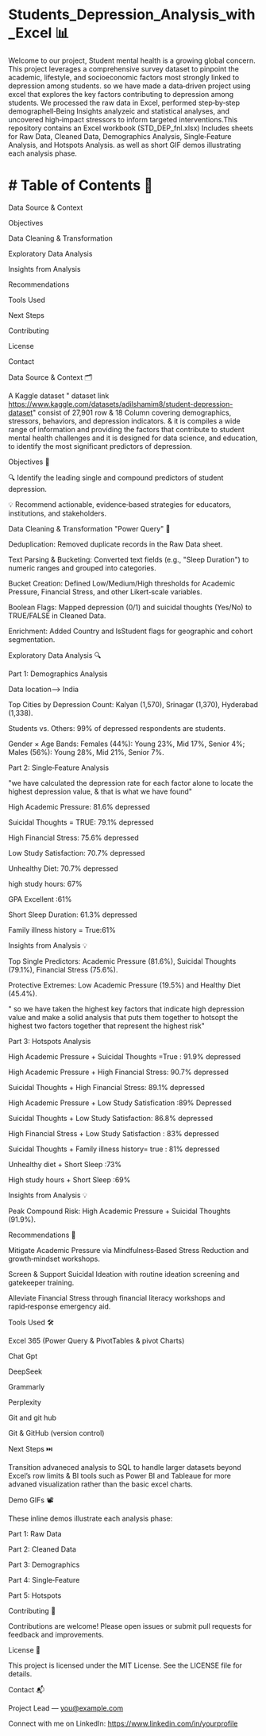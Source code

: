 # Students_Depression_Analysis_with_Excel 📊

Welcome to our project, Student mental health is a growing global concern. This project leverages a comprehensive survey dataset to pinpoint the academic, lifestyle, and socioeconomic factors most strongly linked to depression among students. so we have made a data‑driven project using excel that explores the key factors contributing to depression among students.   We processed  the raw  data in Excel, performed step‑by‑step demographell‑Being Insights analyzeic and statistical analyses, and uncovered high‑impact stressors to inform targeted interventions.This repository contains an Excel workbook (STD_DEP_fnl.xlsx)     Includes sheets for Raw Data, Cleaned Data, Demographics Analysis, Single‑Feature Analysis, and Hotspots Analysis.  as well as short GIF demos illustrating each analysis phase. 

# # Table of Contents 📑
Data Source & Context
 
 Objectives
 
Data Cleaning & Transformation

Exploratory Data Analysis

Insights from Analysis

Recommendations

Tools Used

Next Steps

Contributing

License

Contact

 

 

  

Data Source & Context 🗂️

A Kaggle dataset  " dataset link https://www.kaggle.com/datasets/adilshamim8/student-depression-dataset" consist  of 27,901 row & 18 Column  covering demographics, stressors, behaviors, and depression indicators. & it is  compiles a wide range of information and providing the factors that contribute to student mental health challenges and it is designed  for data science, and education,   to identify the most significant predictors of depression. 


 

  Objectives 🎯

🔍 Identify the leading single and compound predictors of student depression.

💡 Recommend actionable, evidence‑based strategies for educators, institutions, and stakeholders.


Data Cleaning & Transformation "Power Query" 🔄

Deduplication: Removed duplicate records in the Raw Data sheet.

Text Parsing & Bucketing: Converted text fields (e.g., "Sleep Duration") to numeric ranges and grouped into categories.

Bucket Creation: Defined Low/Medium/High thresholds for Academic Pressure, Financial Stress, and other Likert‑scale variables.

Boolean Flags: Mapped depression (0/1) and suicidal thoughts (Yes/No) to TRUE/FALSE in Cleaned Data.

Enrichment: Added Country and IsStudent flags for geographic and cohort segmentation.



Exploratory Data Analysis 🔍

Part 1: Demographics Analysis

Data location--> India

Top Cities by Depression Count: Kalyan (1,570), Srinagar (1,370), Hyderabad (1,338).

Students vs. Others: 99% of depressed respondents are students.

Gender × Age Bands: Females (44%): Young 23%, Mid 17%, Senior 4%; Males (56%): Young 28%, Mid 21%, Senior 7%.

Part 2: Single‑Feature Analysis

"we have calculated the depression rate for each factor alone to locate the highest depression value, & that is what we have found"

High Academic Pressure: 81.6% depressed

Suicidal Thoughts = TRUE: 79.1% depressed

High Financial Stress: 75.6% depressed

Low Study Satisfaction: 70.7% depressed

Unhealthy Diet: 70.7% depressed

high study hours: 67%

GPA Excellent :61%

Short Sleep Duration: 61.3% depressed

Family illness history = True:61% 

Insights from Analysis 💡

Top Single Predictors: Academic Pressure (81.6%), Suicidal Thoughts (79.1%), Financial Stress (75.6%).

Protective Extremes: Low Academic Pressure (19.5%) and Healthy Diet (45.4%).

" so  we have taken the highest key factors that indicate high depression value and make a solid analysis that puts them together to hotsopt  the highest two factors together that represent the highest risk"

Part 3: Hotspots Analysis

High Academic Pressure + Suicidal Thoughts =True : 91.9% depressed

High Academic Pressure + High Financial Stress: 90.7% depressed

Suicidal Thoughts + High Financial Stress: 89.1% depressed

High Academic Pressure + Low Study Satisfication :89% Depressed

Suicidal Thoughts + Low Study Satisfaction: 86.8% depressed

High Financial Stress +  Low Study Satisfaction : 83% depressed

Suicidal Thoughts + Family illness history= true : 81% depressed

Unhealthy diet + Short Sleep :73%

High study hours + Short Sleep :69%


Insights from Analysis 💡

Peak Compound Risk: High Academic Pressure + Suicidal Thoughts (91.9%).


Recommendations 🎯

Mitigate Academic Pressure via Mindfulness‑Based Stress Reduction and growth‑mindset workshops.

Screen & Support Suicidal Ideation with routine ideation screening and gatekeeper training.

Alleviate Financial Stress through financial literacy workshops and rapid‑response emergency aid.



Tools Used 🛠️

Excel 365 (Power Query & PivotTables & pivot Charts)

Chat Gpt

DeepSeek

Grammarly

Perplexity

Git and git hub

Git & GitHub (version control)


Next Steps ⏭️

Transition advaneced analysis to  SQL   to handle larger datasets beyond Excel’s row limits & BI tools such as Power BI and Tableaue for more advaned visualization rather than the basic excel charts.

Demo GIFs 📽️

These inline demos illustrate each analysis phase:

Part 1: Raw Data



Part 2: Cleaned Data



Part 3: Demographics



Part 4: Single‑Feature



Part 5: Hotspots



Contributing 🤝

Contributions are welcome! Please open issues or submit pull requests for feedback and improvements.

License 📄

This project is licensed under the MIT License. See the LICENSE file for details.

Contact 📬

Project Lead — you@example.com

Connect with me on LinkedIn: https://www.linkedin.com/in/yourprofile

